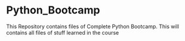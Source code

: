# Python_Bootcamp

This Repository contains files of Complete Python Bootcamp. This will contains all files of stuff learned in the course
